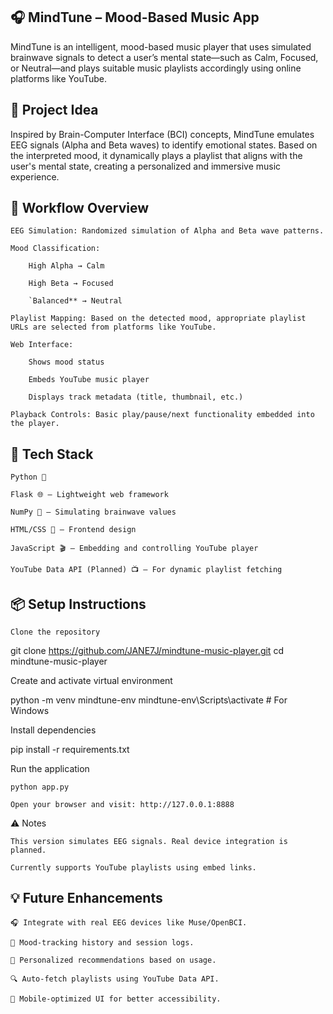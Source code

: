 ## 🎧 MindTune – Mood-Based Music App

MindTune is an intelligent, mood-based music player that uses simulated brainwave signals to detect a user’s mental state—such as Calm, Focused, or Neutral—and plays suitable music playlists accordingly using online platforms like YouTube.
## 🧠 Project Idea

Inspired by Brain-Computer Interface (BCI) concepts, MindTune emulates EEG signals (Alpha and Beta waves) to identify emotional states. Based on the interpreted mood, it dynamically plays a playlist that aligns with the user's mental state, creating a personalized and immersive music experience.
## 🔄 Workflow Overview

    EEG Simulation: Randomized simulation of Alpha and Beta wave patterns.

    Mood Classification:

        High Alpha → Calm

        High Beta → Focused

        `Balanced** → Neutral

    Playlist Mapping: Based on the detected mood, appropriate playlist URLs are selected from platforms like YouTube.

    Web Interface:

        Shows mood status

        Embeds YouTube music player

        Displays track metadata (title, thumbnail, etc.)

    Playback Controls: Basic play/pause/next functionality embedded into the player.

## 🚀 Tech Stack

    Python 🐍

    Flask 🌐 – Lightweight web framework

    NumPy 🔢 – Simulating brainwave values

    HTML/CSS 🎨 – Frontend design

    JavaScript 🎬 – Embedding and controlling YouTube player

    YouTube Data API (Planned) 📺 – For dynamic playlist fetching

## 📦 Setup Instructions

    Clone the repository

git clone https://github.com/JANE7J/mindtune-music-player.git
cd mindtune-music-player

Create and activate virtual environment

python -m venv mindtune-env
mindtune-env\Scripts\activate   # For Windows

Install dependencies

pip install -r requirements.txt

Run the application

    python app.py

    Open your browser and visit: http://127.0.0.1:8888

⚠️ Notes

    This version simulates EEG signals. Real device integration is planned.

    Currently supports YouTube playlists using embed links.

## 💡 Future Enhancements

    🎧 Integrate with real EEG devices like Muse/OpenBCI.

    🔁 Mood-tracking history and session logs.

    🎯 Personalized recommendations based on usage.

    🔍 Auto-fetch playlists using YouTube Data API.

    📱 Mobile-optimized UI for better accessibility.
